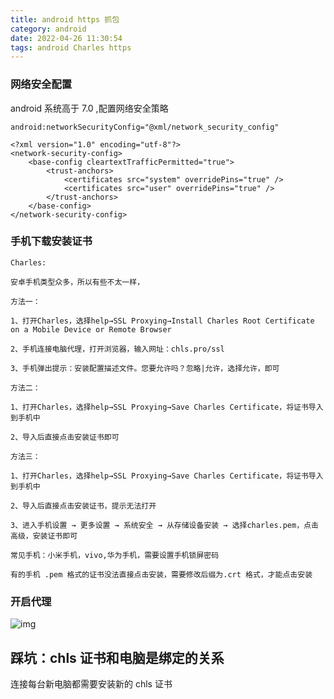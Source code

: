 ```yaml
---
title: android https 抓包
category: android
date: 2022-04-26 11:30:54
tags: android Charles https 
---
```


### 网络安全配置

android 系统高于 7.0 ,配置网络安全策略

```plain
android:networkSecurityConfig="@xml/network_security_config"
```

```plain
<?xml version="1.0" encoding="utf-8"?>
<network-security-config>
    <base-config cleartextTrafficPermitted="true">
        <trust-anchors>
            <certificates src="system" overridePins="true" />
            <certificates src="user" overridePins="true" />
        </trust-anchors>
    </base-config>
</network-security-config>
```

<!-- more -->

### 手机下载安装证书

```plain
Charles:

安卓手机类型众多，所以有些不太一样，

方法一：

1、打开Charles，选择help→SSL Proxying→Install Charles Root Certificate on a Mobile Device or Remote Browser

2、手机连接电脑代理，打开浏览器，输入网址：chls.pro/ssl

3、手机弹出提示：安装配置描述文件。您要允许吗？忽略|允许，选择允许，即可

方法二：

1、打开Charles，选择help→SSL Proxying→Save Charles Certificate，将证书导入到手机中

2、导入后直接点击安装证书即可

方法三：

1、打开Charles，选择help→SSL Proxying→Save Charles Certificate，将证书导入到手机中

2、导入后直接点击安装证书，提示无法打开

3、进入手机设置 → 更多设置 → 系统安全 → 从存储设备安装 → 选择charles.pem，点击高级，安装证书即可

常见手机：小米手机，vivo,华为手机，需要设置手机锁屏密码
```

```
有的手机 .pem 格式的证书没法直接点击安装，需要修改后缀为.crt 格式，才能点击安装
```



### 开启代理

![img](https://intranetproxy.alipay.com/skylark/lark/0/2021/png/3756563/1618564185975-da945211-f8fe-4f36-82e3-c4fe9e63239d.png)



## 

## 踩坑：chls 证书和电脑是绑定的关系

连接每台新电脑都需要安装新的 chls 证书
